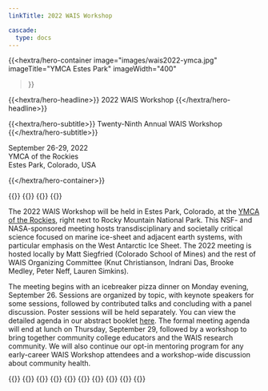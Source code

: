 ```yaml
---
linkTitle: 2022 WAIS Workshop

cascade:
  type: docs
---
```


<div class="hx:mt-6 hx:mb-6"></div>

{{<hextra/hero-container
    image="images/wais2022-ymca.jpg"
    imageTitle="YMCA Estes Park"
    imageWidth="400"
>}}


{{<hextra/hero-headline>}}
  2022 WAIS Workshop
{{</hextra/hero-headline>}}


{{<hextra/hero-subtitle>}}
  Twenty-Ninth Annual WAIS Workshop
{{</hextra/hero-subtitle>}}

<div class="hx:mt-6 hx:mb-3">

September 26-29, 2022<br>
YMCA of the Rockies<br>
Estes Park, Colorado, USA<br>

</div>

{{</hextra/hero-container>}}

{{<cards>}}
  {{<card link="/agendas/wais2022booklet.pdf" title="Click here for the conference booklet, including the agenda, abstracts, and direct links to the recording of each talk">}}
  {{<card link="https://www.youtube.com/playlist?list=PLaPrVYyxSZsiNPkSpmA4Wq5y1m7ttXcBX" title="Click here to see the YouTube archive of sessions from the 2022 workshop">}}
{{</cards>}}

The 2022 WAIS Workshop will be held in Estes Park, Colorado, at the [YMCA of the Rockies](https://ymcarockies.org/), right next to Rocky Mountain National Park. This NSF- and NASA-sponsored meeting hosts transdisciplinary and societally critical science focused on marine ice-sheet and adjacent earth systems, with particular emphasis on the West Antarctic Ice Sheet. The 2022 meeting is hosted locally by Matt Siegfried (Colorado School of Mines) and the rest of WAIS Organizing Committee (Knut Christianson, Indrani Das, Brooke Medley, Peter Neff, Lauren Simkins). 

The meeting begins with an icebreaker pizza dinner on Monday evening, September 26. Sessions are organized by topic, with keynote speakers for some sessions, followed by contributed talks and concluding with a panel discussion. Poster sessions will be held separately. You can view the detailed agenda in our abstract booklet [here](/abstracts/wais2022booklet.pdf). The formal meeting agenda will end at lunch on Thursday, September 29, followed by a workshop to bring together community college educators and the WAIS research community. We will also continue our opt-in mentoring program for any early-career WAIS Workshop attendees and a workshop-wide discussion about community health.

{{<cards>}}
    {{<card link="deadlines" title="Deadlines" subtitle="See important dealines">}}
    {{<card link="registration" title="Registration" subtitle="See the registration information">}}
    {{<card link="abstract-submission" title="Abstracts" subtitle="Abstract submission information">}}
    {{<card link="travel-support" title="Early-Career Travel Support" subtitle="Information about travel support for early career researched (<5 years since PhD)">}}
    {{<card link="agenda" title="Agenda" subtitle="Preliminary information about the workshop agenda">}}
    {{<card link="travel-transportation" title="Travel & Transportation" subtitle="Some extra information to help with travel and transportation">}}
    {{<card link="presentation-guidelines" title="Presentation Guidelines" subtitle="Initial guidelines for oral and poster presentations">}}
    {{<card link="code-of-conduct" title="Code of Conduct" subtitle="Information about the workshop code of conduct.">}}
{{</cards>}}

